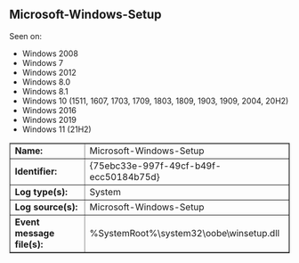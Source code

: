 ## Microsoft-Windows-Setup

Seen on:
* Windows 2008
* Windows 7
* Windows 2012
* Windows 8.0
* Windows 8.1
* Windows 10 (1511, 1607, 1703, 1709, 1803, 1809, 1903, 1909, 2004, 20H2)
* Windows 2016
* Windows 2019
* Windows 11 (21H2)

<table border="1" class="docutils">
  <tbody>
    <tr>
      <td><b>Name:</b></td>
      <td>Microsoft-Windows-Setup</td>
    </tr>
    <tr>
      <td><b>Identifier:</b></td>
      <td>{75ebc33e-997f-49cf-b49f-ecc50184b75d}</td>
    </tr>
    <tr>
      <td><b>Log type(s):</b></td>
      <td>System</td>
    </tr>
    <tr>
      <td><b>Log source(s):</b></td>
      <td>Microsoft-Windows-Setup</td>
    </tr>
    <tr>
      <td><b>Event message file(s):</b></td>
      <td>%SystemRoot%\system32\oobe\winsetup.dll</td>
    </tr>
  </tbody>
</table>

&nbsp;


